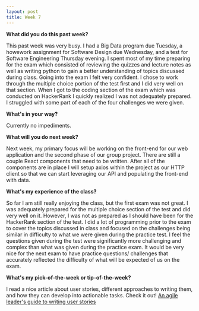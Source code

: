 ```yaml
---
layout: post
title: Week 7
---
```


**What did you do this past week?**

This past week was very busy. I had a Big Data program due Tuesday, a howework assignment for Software Design due Wednesday, and 
a test for Software Engineering Thursday evening. I spent most of my time preparing for the exam which consisted of reviewing the quizzes 
and lecture notes as well as writing python to gain a better understanding of topics discussed during class. Going into the exam I felt 
very confident. I chose to work through the multiple choice portion of the test first and I did very well on that section. When I got to 
the coding section of the exam which was conducted on HackerRank I quickly realized I was not adequately prepared. I struggled with some 
part of each of the four challenges we were given.

**What's in your way?**

Currently no impediments.

**What will you do next week?**

Next week, my primary focus will be working on the front-end for our web application and the second phase of our group project. There
are still a couple React components that need to be written. After all of the components are in place I will setup axios within the project 
as our HTTP client so that we can start leveraging our API and populating the front-end with data.

**What's my experience of the class?**

So far I am still really enjoying the class, but the first exam was not great. I was adequately prepared for the multiple choice section of the test 
and did very well on it. However, I was not as prepared as I should have been for the HackerRank section of the test. I did a lot of programming 
prior to the exam to cover the topics discussed in class and focused on the challenges being similar in difficulty to what we were given during the practice test.
I feel the questions given during the test were significantly more challenging and complex than what was given during the practice exam. It would be very nice 
for the next exam to have practice questions/ challenges that accurately reflected the difficulty of what will be expected of us on the exam.

**What's my pick-of-the-week or tip-of-the-week?**

I read a nice article about user stories, different approaches to writing them, and how they can develop into actionable tasks. 
Check it out! [An agile leader's guide to writing user stories](https://techbeacon.com/agile-leaders-guide-writing-user-stories)
